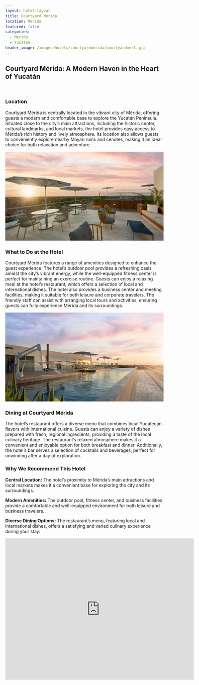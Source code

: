 ```yaml
---
layout: hotel-layout
title: Courtyard Merida
location: Merida
featured: false
categories:
  - Merida
  - Yucatan
header_image: /images/hotels/courtyardmerida/courtyardmer1.jpg
---
```

## Courtyard Mérida: A Modern Haven in the Heart of Yucatán

&nbsp;

### Location

Courtyard Mérida is centrally located in the vibrant city of Mérida, offering guests a modern and comfortable base to explore the Yucatán Peninsula. Situated close to the city’s main attractions, including the historic center, cultural landmarks, and local markets, the hotel provides easy access to Mérida’s rich history and lively atmosphere. Its location also allows guests to conveniently explore nearby Mayan ruins and cenotes, making it an ideal choice for both relaxation and adventure.

![](/images/hotels/courtyardmerida/courtyardmer3.jpeg)

### What to Do at the Hotel

Courtyard Mérida features a range of amenities designed to enhance the guest experience. The hotel’s outdoor pool provides a refreshing oasis amidst the city’s vibrant energy, while the well-equipped fitness center is perfect for maintaining an exercise routine. Guests can enjoy a relaxing meal at the hotel’s restaurant, which offers a selection of local and international dishes. The hotel also provides a business center and meeting facilities, making it suitable for both leisure and corporate travelers. The friendly staff can assist with arranging local tours and activities, ensuring guests can fully experience Mérida and its surroundings.

![](/images/hotels/courtyardmerida/courtyardmer4.jpeg)

### Dining at Courtyard Mérida

The hotel’s restaurant offers a diverse menu that combines local Yucatecan flavors with international cuisine. Guests can enjoy a variety of dishes prepared with fresh, regional ingredients, providing a taste of the local culinary heritage. The restaurant’s relaxed atmosphere makes it a convenient and enjoyable option for both breakfast and dinner. Additionally, the hotel’s bar serves a selection of cocktails and beverages, perfect for unwinding after a day of exploration.

### Why We Recommend This Hotel

**Central Location:** The hotel’s proximity to Mérida’s main attractions and local markets makes it a convenient base for exploring the city and its surroundings.&nbsp;

**Modern Amenities:** The outdoor pool, fitness center, and business facilities provide a comfortable and well-equipped environment for both leisure and business travelers.&nbsp;

**Diverse Dining Options:** The restaurant’s menu, featuring local and international dishes, offers a satisfying and varied culinary experience during your stay.&nbsp;

<div class='map-container center'>

<iframe src="https://www.google.com/maps/embed?pb=!1m18!1m12!1m3!1d3725.161284012078!2d-89.62590305143452!3d20.98617103952336!2m3!1f0!2f0!3f0!3m2!1i1024!2i768!4f13.1!3m3!1m2!1s0x8f5671dc0d806ae9%3A0x1b5a6944bf586479!2sCourtyard%20Merida%20Downtown!5e0!3m2!1ses!2smx!4v1723603322823!5m2!1ses!2smx" width="600" height="450" style="border:0;" allowfullscreen="" loading="lazy" referrerpolicy="no-referrer-when-downgrade"></iframe>

</div>
&nbsp;